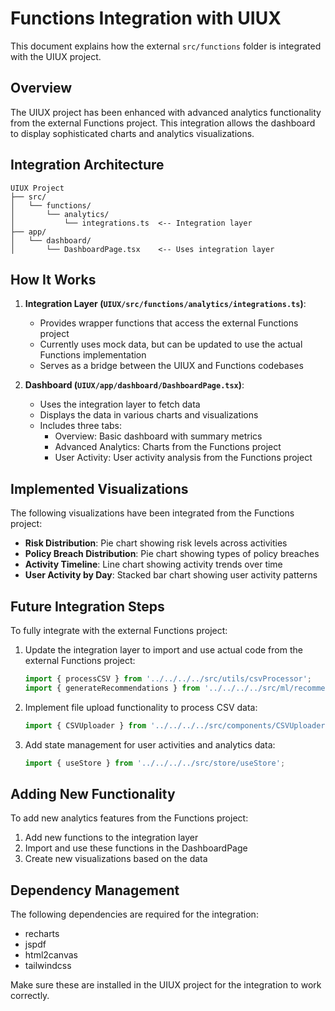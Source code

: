 # Functions Integration with UIUX

This document explains how the external `src/functions` folder is integrated with the UIUX project.

## Overview

The UIUX project has been enhanced with advanced analytics functionality from the external Functions project. This integration allows the dashboard to display sophisticated charts and analytics visualizations.

## Integration Architecture

```
UIUX Project
├── src/
│   └── functions/
│       └── analytics/
│           └── integrations.ts  <-- Integration layer
├── app/
│   └── dashboard/
│       └── DashboardPage.tsx    <-- Uses integration layer
```

## How It Works

1. **Integration Layer (`UIUX/src/functions/analytics/integrations.ts`)**:
   - Provides wrapper functions that access the external Functions project
   - Currently uses mock data, but can be updated to use the actual Functions implementation
   - Serves as a bridge between the UIUX and Functions codebases

2. **Dashboard (`UIUX/app/dashboard/DashboardPage.tsx`)**:
   - Uses the integration layer to fetch data
   - Displays the data in various charts and visualizations
   - Includes three tabs:
     - Overview: Basic dashboard with summary metrics
     - Advanced Analytics: Charts from the Functions project
     - User Activity: User activity analysis from the Functions project

## Implemented Visualizations

The following visualizations have been integrated from the Functions project:

- **Risk Distribution**: Pie chart showing risk levels across activities
- **Policy Breach Distribution**: Pie chart showing types of policy breaches
- **Activity Timeline**: Line chart showing activity trends over time
- **User Activity by Day**: Stacked bar chart showing user activity patterns

## Future Integration Steps

To fully integrate with the external Functions project:

1. Update the integration layer to import and use actual code from the external Functions project:
   ```typescript
   import { processCSV } from '../../../../src/utils/csvProcessor';
   import { generateRecommendations } from '../../../../src/ml/recommendationEngine';
   ```

2. Implement file upload functionality to process CSV data:
   ```typescript
   import { CSVUploader } from '../../../../src/components/CSVUploader';
   ```

3. Add state management for user activities and analytics data:
   ```typescript
   import { useStore } from '../../../../src/store/useStore';
   ```

## Adding New Functionality

To add new analytics features from the Functions project:

1. Add new functions to the integration layer
2. Import and use these functions in the DashboardPage
3. Create new visualizations based on the data

## Dependency Management

The following dependencies are required for the integration:

- recharts
- jspdf
- html2canvas
- tailwindcss

Make sure these are installed in the UIUX project for the integration to work correctly. 